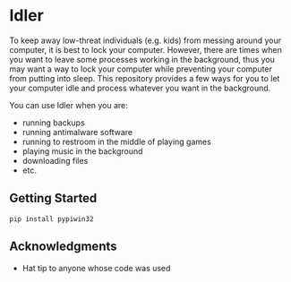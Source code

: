 # Idler

To keep away low-threat individuals (e.g. kids) from messing around your computer, it is best to lock your computer.
However, there are times when you want to leave some processes working in the background, thus you may want a way to lock your computer while preventing your computer from putting into sleep. This repository provides a few ways for you to let your computer idle and process whatever you want in the background.

You can use Idler when you are:
* running backups
* running antimalware software
* running to restroom in the middle of playing games
* playing music in the background
* downloading files
* etc.

## Getting Started

```pip install pypiwin32```

## Acknowledgments

* Hat tip to anyone whose code was used
